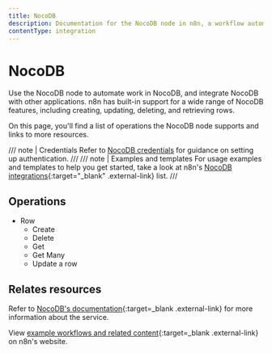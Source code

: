 ```yaml
---
title: NocoDB
description: Documentation for the NocoDB node in n8n, a workflow automation platform. Includes details of operations and configuration, and links to examples and credentials information.
contentType: integration
---
```


# NocoDB

Use the NocoDB node to automate work in NocoDB, and integrate NocoDB with other applications. n8n has built-in support for a wide range of NocoDB features, including creating, updating, deleting, and retrieving rows. 

On this page, you'll find a list of operations the NocoDB node supports and links to more resources.

/// note | Credentials
Refer to [NocoDB credentials](/integrations/builtin/credentials/nocodb/) for guidance on setting up authentication. 
///
/// note | Examples and templates
For usage examples and templates to help you get started, take a look at n8n's [NocoDB integrations](https://n8n.io/integrations/nocodb/){:target="_blank" .external-link} list.
///

## Operations

* Row
    * Create
    * Delete
    * Get
    * Get Many
    * Update a row

## Relates resources

Refer to [NocoDB's documentation](https://docs.nocodb.com/){:target=_blank .external-link} for more information about the service.

View [example workflows and related content](https://n8n.io/integrations/nocodb/){:target=_blank .external-link} on n8n's website.


